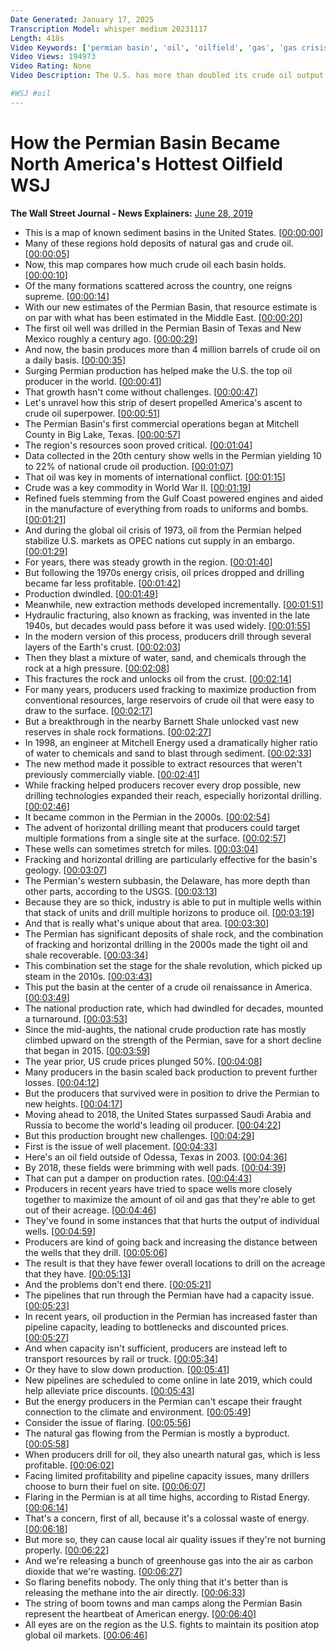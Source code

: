 ```yaml
---
Date Generated: January 17, 2025
Transcription Model: whisper medium 20231117
Length: 418s
Video Keywords: ['permian basin', 'oil', 'oilfield', 'gas', 'gas crisis', 'texas oil', 'gasoline', 'oil company', 'permian', 'oil basin', 'oil field trucking', 'oilfield trucking', 'oil price', 'gas prices', 'oil prices', 'crude oil price', "north america's hottest oilfield", 'wsj', 'oil boom', 'opec', 'fracking', 'oil and gas', 'oil field', 'oil pump', 'gas pump', 'trucking', 'oil market', 'oil update', 'crude oil', 'petroleum', 'pretrol', 'business news', 'crude oil trading', 'finance news', 'oil news', 'opec meeting', 'oil futures', 'crude oil analysis', 'oil trading']
Video Views: 194973
Video Rating: None
Video Description: The U.S. has more than doubled its crude oil output over the last decade. Much of the growth is due to the Permian Basin of West Texas and New Mexico. WSJ traces the hotspot of North America’s crude oil boom, with a look at challenges that producers in the region face.

#WSJ #oil
---
```


# How the Permian Basin Became North America's Hottest Oilfield  WSJ
**The Wall Street Journal - News Explainers:** [June 28, 2019](https://www.youtube.com/watch?v=tfPZ8tlUnBc)
*  This is a map of known sediment basins in the United States. [[00:00:00](https://www.youtube.com/watch?v=tfPZ8tlUnBc&t=0.0s)]
*  Many of these regions hold deposits of natural gas and crude oil. [[00:00:05](https://www.youtube.com/watch?v=tfPZ8tlUnBc&t=5.0s)]
*  Now, this map compares how much crude oil each basin holds. [[00:00:10](https://www.youtube.com/watch?v=tfPZ8tlUnBc&t=10.0s)]
*  Of the many formations scattered across the country, one reigns supreme. [[00:00:14](https://www.youtube.com/watch?v=tfPZ8tlUnBc&t=14.0s)]
*  With our new estimates of the Permian Basin, that resource estimate is on par with what has been estimated in the Middle East. [[00:00:20](https://www.youtube.com/watch?v=tfPZ8tlUnBc&t=20.0s)]
*  The first oil well was drilled in the Permian Basin of Texas and New Mexico roughly a century ago. [[00:00:29](https://www.youtube.com/watch?v=tfPZ8tlUnBc&t=29.0s)]
*  And now, the basin produces more than 4 million barrels of crude oil on a daily basis. [[00:00:35](https://www.youtube.com/watch?v=tfPZ8tlUnBc&t=35.0s)]
*  Surging Permian production has helped make the U.S. the top oil producer in the world. [[00:00:41](https://www.youtube.com/watch?v=tfPZ8tlUnBc&t=41.0s)]
*  That growth hasn't come without challenges. [[00:00:47](https://www.youtube.com/watch?v=tfPZ8tlUnBc&t=47.0s)]
*  Let's unravel how this strip of desert propelled America's ascent to crude oil superpower. [[00:00:51](https://www.youtube.com/watch?v=tfPZ8tlUnBc&t=51.0s)]
*  The Permian Basin's first commercial operations began at Mitchell County in Big Lake, Texas. [[00:00:57](https://www.youtube.com/watch?v=tfPZ8tlUnBc&t=57.0s)]
*  The region's resources soon proved critical. [[00:01:04](https://www.youtube.com/watch?v=tfPZ8tlUnBc&t=64.0s)]
*  Data collected in the 20th century show wells in the Permian yielding 10 to 22% of national crude oil production. [[00:01:07](https://www.youtube.com/watch?v=tfPZ8tlUnBc&t=67.0s)]
*  That oil was key in moments of international conflict. [[00:01:15](https://www.youtube.com/watch?v=tfPZ8tlUnBc&t=75.0s)]
*  Crude was a key commodity in World War II. [[00:01:19](https://www.youtube.com/watch?v=tfPZ8tlUnBc&t=79.0s)]
*  Refined fuels stemming from the Gulf Coast powered engines and aided in the manufacture of everything from roads to uniforms and bombs. [[00:01:21](https://www.youtube.com/watch?v=tfPZ8tlUnBc&t=81.0s)]
*  And during the global oil crisis of 1973, oil from the Permian helped stabilize U.S. markets as OPEC nations cut supply in an embargo. [[00:01:29](https://www.youtube.com/watch?v=tfPZ8tlUnBc&t=89.0s)]
*  For years, there was steady growth in the region. [[00:01:40](https://www.youtube.com/watch?v=tfPZ8tlUnBc&t=100.0s)]
*  But following the 1970s energy crisis, oil prices dropped and drilling became far less profitable. [[00:01:42](https://www.youtube.com/watch?v=tfPZ8tlUnBc&t=102.0s)]
*  Production dwindled. [[00:01:49](https://www.youtube.com/watch?v=tfPZ8tlUnBc&t=109.0s)]
*  Meanwhile, new extraction methods developed incrementally. [[00:01:51](https://www.youtube.com/watch?v=tfPZ8tlUnBc&t=111.0s)]
*  Hydraulic fracturing, also known as fracking, was invented in the late 1940s, but decades would pass before it was used widely. [[00:01:55](https://www.youtube.com/watch?v=tfPZ8tlUnBc&t=115.0s)]
*  In the modern version of this process, producers drill through several layers of the Earth's crust. [[00:02:03](https://www.youtube.com/watch?v=tfPZ8tlUnBc&t=123.0s)]
*  Then they blast a mixture of water, sand, and chemicals through the rock at a high pressure. [[00:02:08](https://www.youtube.com/watch?v=tfPZ8tlUnBc&t=128.0s)]
*  This fractures the rock and unlocks oil from the crust. [[00:02:14](https://www.youtube.com/watch?v=tfPZ8tlUnBc&t=134.0s)]
*  For many years, producers used fracking to maximize production from conventional resources, large reservoirs of crude oil that were easy to draw to the surface. [[00:02:17](https://www.youtube.com/watch?v=tfPZ8tlUnBc&t=137.0s)]
*  But a breakthrough in the nearby Barnett Shale unlocked vast new reserves in shale rock formations. [[00:02:27](https://www.youtube.com/watch?v=tfPZ8tlUnBc&t=147.0s)]
*  In 1998, an engineer at Mitchell Energy used a dramatically higher ratio of water to chemicals and sand to blast through sediment. [[00:02:33](https://www.youtube.com/watch?v=tfPZ8tlUnBc&t=153.0s)]
*  The new method made it possible to extract resources that weren't previously commercially viable. [[00:02:41](https://www.youtube.com/watch?v=tfPZ8tlUnBc&t=161.0s)]
*  While fracking helped producers recover every drop possible, new drilling technologies expanded their reach, especially horizontal drilling. [[00:02:46](https://www.youtube.com/watch?v=tfPZ8tlUnBc&t=166.0s)]
*  It became common in the Permian in the 2000s. [[00:02:54](https://www.youtube.com/watch?v=tfPZ8tlUnBc&t=174.0s)]
*  The advent of horizontal drilling meant that producers could target multiple formations from a single site at the surface. [[00:02:57](https://www.youtube.com/watch?v=tfPZ8tlUnBc&t=177.0s)]
*  These wells can sometimes stretch for miles. [[00:03:04](https://www.youtube.com/watch?v=tfPZ8tlUnBc&t=184.0s)]
*  Fracking and horizontal drilling are particularly effective for the basin's geology. [[00:03:07](https://www.youtube.com/watch?v=tfPZ8tlUnBc&t=187.0s)]
*  The Permian's western subbasin, the Delaware, has more depth than other parts, according to the USGS. [[00:03:13](https://www.youtube.com/watch?v=tfPZ8tlUnBc&t=193.0s)]
*  Because they are so thick, industry is able to put in multiple wells within that stack of units and drill multiple horizons to produce oil. [[00:03:19](https://www.youtube.com/watch?v=tfPZ8tlUnBc&t=199.0s)]
*  And that is really what's unique about that area. [[00:03:30](https://www.youtube.com/watch?v=tfPZ8tlUnBc&t=210.0s)]
*  The Permian has significant deposits of shale rock, and the combination of fracking and horizontal drilling in the 2000s made the tight oil and shale recoverable. [[00:03:34](https://www.youtube.com/watch?v=tfPZ8tlUnBc&t=214.0s)]
*  This combination set the stage for the shale revolution, which picked up steam in the 2010s. [[00:03:43](https://www.youtube.com/watch?v=tfPZ8tlUnBc&t=223.0s)]
*  This put the basin at the center of a crude oil renaissance in America. [[00:03:49](https://www.youtube.com/watch?v=tfPZ8tlUnBc&t=229.0s)]
*  The national production rate, which had dwindled for decades, mounted a turnaround. [[00:03:53](https://www.youtube.com/watch?v=tfPZ8tlUnBc&t=233.0s)]
*  Since the mid-aughts, the national crude production rate has mostly climbed upward on the strength of the Permian, save for a short decline that began in 2015. [[00:03:59](https://www.youtube.com/watch?v=tfPZ8tlUnBc&t=239.0s)]
*  The year prior, US crude prices plunged 50%. [[00:04:08](https://www.youtube.com/watch?v=tfPZ8tlUnBc&t=248.0s)]
*  Many producers in the basin scaled back production to prevent further losses. [[00:04:12](https://www.youtube.com/watch?v=tfPZ8tlUnBc&t=252.0s)]
*  But the producers that survived were in position to drive the Permian to new heights. [[00:04:17](https://www.youtube.com/watch?v=tfPZ8tlUnBc&t=257.0s)]
*  Moving ahead to 2018, the United States surpassed Saudi Arabia and Russia to become the world's leading oil producer. [[00:04:22](https://www.youtube.com/watch?v=tfPZ8tlUnBc&t=262.0s)]
*  But this production brought new challenges. [[00:04:29](https://www.youtube.com/watch?v=tfPZ8tlUnBc&t=269.0s)]
*  First is the issue of well placement. [[00:04:33](https://www.youtube.com/watch?v=tfPZ8tlUnBc&t=273.0s)]
*  Here's an oil field outside of Odessa, Texas in 2003. [[00:04:36](https://www.youtube.com/watch?v=tfPZ8tlUnBc&t=276.0s)]
*  By 2018, these fields were brimming with well pads. [[00:04:39](https://www.youtube.com/watch?v=tfPZ8tlUnBc&t=279.0s)]
*  That can put a damper on production rates. [[00:04:43](https://www.youtube.com/watch?v=tfPZ8tlUnBc&t=283.0s)]
*  Producers in recent years have tried to space wells more closely together to maximize the amount of oil and gas that they're able to get out of their acreage. [[00:04:46](https://www.youtube.com/watch?v=tfPZ8tlUnBc&t=286.0s)]
*  They've found in some instances that that hurts the output of individual wells. [[00:04:59](https://www.youtube.com/watch?v=tfPZ8tlUnBc&t=299.0s)]
*  Producers are kind of going back and increasing the distance between the wells that they drill. [[00:05:06](https://www.youtube.com/watch?v=tfPZ8tlUnBc&t=306.0s)]
*  The result is that they have fewer overall locations to drill on the acreage that they have. [[00:05:13](https://www.youtube.com/watch?v=tfPZ8tlUnBc&t=313.0s)]
*  And the problems don't end there. [[00:05:21](https://www.youtube.com/watch?v=tfPZ8tlUnBc&t=321.0s)]
*  The pipelines that run through the Permian have had a capacity issue. [[00:05:23](https://www.youtube.com/watch?v=tfPZ8tlUnBc&t=323.0s)]
*  In recent years, oil production in the Permian has increased faster than pipeline capacity, leading to bottlenecks and discounted prices. [[00:05:27](https://www.youtube.com/watch?v=tfPZ8tlUnBc&t=327.0s)]
*  And when capacity isn't sufficient, producers are instead left to transport resources by rail or truck. [[00:05:34](https://www.youtube.com/watch?v=tfPZ8tlUnBc&t=334.0s)]
*  Or they have to slow down production. [[00:05:41](https://www.youtube.com/watch?v=tfPZ8tlUnBc&t=341.0s)]
*  New pipelines are scheduled to come online in late 2019, which could help alleviate price discounts. [[00:05:43](https://www.youtube.com/watch?v=tfPZ8tlUnBc&t=343.0s)]
*  But the energy producers in the Permian can't escape their fraught connection to the climate and environment. [[00:05:49](https://www.youtube.com/watch?v=tfPZ8tlUnBc&t=349.0s)]
*  Consider the issue of flaring. [[00:05:56](https://www.youtube.com/watch?v=tfPZ8tlUnBc&t=356.0s)]
*  The natural gas flowing from the Permian is mostly a byproduct. [[00:05:58](https://www.youtube.com/watch?v=tfPZ8tlUnBc&t=358.0s)]
*  When producers drill for oil, they also unearth natural gas, which is less profitable. [[00:06:02](https://www.youtube.com/watch?v=tfPZ8tlUnBc&t=362.0s)]
*  Facing limited profitability and pipeline capacity issues, many drillers choose to burn their fuel on site. [[00:06:07](https://www.youtube.com/watch?v=tfPZ8tlUnBc&t=367.0s)]
*  Flaring in the Permian is at all time highs, according to Ristad Energy. [[00:06:14](https://www.youtube.com/watch?v=tfPZ8tlUnBc&t=374.0s)]
*  That's a concern, first of all, because it's a colossal waste of energy. [[00:06:18](https://www.youtube.com/watch?v=tfPZ8tlUnBc&t=378.0s)]
*  But more so, they can cause local air quality issues if they're not burning properly. [[00:06:22](https://www.youtube.com/watch?v=tfPZ8tlUnBc&t=382.0s)]
*  And we're releasing a bunch of greenhouse gas into the air as carbon dioxide that we're wasting. [[00:06:27](https://www.youtube.com/watch?v=tfPZ8tlUnBc&t=387.0s)]
*  So flaring benefits nobody. The only thing that it's better than is releasing the methane into the air directly. [[00:06:33](https://www.youtube.com/watch?v=tfPZ8tlUnBc&t=393.0s)]
*  The string of boom towns and man camps along the Permian Basin represent the heartbeat of American energy. [[00:06:40](https://www.youtube.com/watch?v=tfPZ8tlUnBc&t=400.0s)]
*  All eyes are on the region as the U.S. fights to maintain its position atop global oil markets. [[00:06:46](https://www.youtube.com/watch?v=tfPZ8tlUnBc&t=406.0s)]

